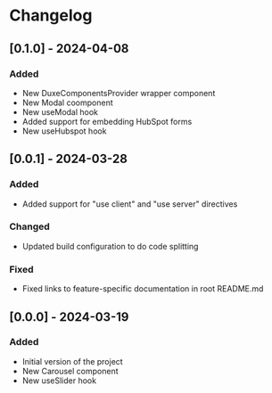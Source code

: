 # Changelog

## [0.1.0] - 2024-04-08
### Added
- New DuxeComponentsProvider wrapper component
- New Modal coomponent
- New useModal hook
- Added support for embedding HubSpot forms
- New useHubspot hook

## [0.0.1] - 2024-03-28
### Added
- Added support for "use client" and "use server" directives

### Changed
- Updated build configuration to do code splitting

### Fixed
- Fixed links to feature-specific documentation in root README.md

## [0.0.0] - 2024-03-19
### Added
- Initial version of the project
- New Carousel component
- New useSlider hook